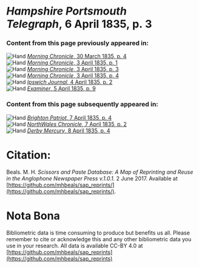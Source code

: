# *Hampshire Portsmouth Telegraph*, 6 April 1835, p. 3  
  
### Content from this page previously appeared in:  
![Hand](http://scissorsandpaste.net/wp-content/uploads/2017/06/smallhandpointer.png) [*Morning Chronicle*, 30 March 1835, p. 4](https://mhbeals.github.io/sap_html/Morning-Chronicle/Morning-Chronicle-30-March-1835-p-4)  
![Hand](http://scissorsandpaste.net/wp-content/uploads/2017/06/smallhandpointer.png) [*Morning Chronicle*, 3 April 1835, p. 1](https://mhbeals.github.io/sap_html/Morning-Chronicle/Morning-Chronicle-3-April-1835-p-1)  
![Hand](http://scissorsandpaste.net/wp-content/uploads/2017/06/smallhandpointer.png) [*Morning Chronicle*, 3 April 1835, p. 3](https://mhbeals.github.io/sap_html/Morning-Chronicle/Morning-Chronicle-3-April-1835-p-3)  
![Hand](http://scissorsandpaste.net/wp-content/uploads/2017/06/smallhandpointer.png) [*Morning Chronicle*, 3 April 1835, p. 4](https://mhbeals.github.io/sap_html/Morning-Chronicle/Morning-Chronicle-3-April-1835-p-4)  
![Hand](http://scissorsandpaste.net/wp-content/uploads/2017/06/smallhandpointer.png) [*Ipswich Journal*, 4 April 1835, p. 2](https://mhbeals.github.io/sap_html/Ipswich-Journal/Ipswich-Journal-4-April-1835-p-2)  
![Hand](http://scissorsandpaste.net/wp-content/uploads/2017/06/smallhandpointer.png) [*Examiner*, 5 April 1835, p. 9](https://mhbeals.github.io/sap_html/Examiner/Examiner-5-April-1835-p-9)  
  
### Content from this page subsequently appeared in:  
![Hand](http://scissorsandpaste.net/wp-content/uploads/2017/06/smallhandpointer.png) [*Brighton Patriot*, 7 April 1835, p. 4](https://mhbeals.github.io/sap_html/Brighton-Patriot/Brighton-Patriot-7-April-1835-p-4)  
![Hand](http://scissorsandpaste.net/wp-content/uploads/2017/06/smallhandpointer.png) [*NorthWales Chronicle*, 7 April 1835, p. 2](https://mhbeals.github.io/sap_html/NorthWales-Chronicle/NorthWales-Chronicle-7-April-1835-p-2)  
![Hand](http://scissorsandpaste.net/wp-content/uploads/2017/06/smallhandpointer.png) [*Derby Mercury*, 8 April 1835, p. 4](https://mhbeals.github.io/sap_html/Derby-Mercury/Derby-Mercury-8-April-1835-p-4)  


# Citation: 

Beals. M. H. *Scissors and Paste Database: A Map of Reprinting and Reuse in the Anglophone Newspaper Press v.1.0.1.* 2 June 2017. Available at [https://github.com/mhbeals/sap_reprints/](https://github.com/mhbeals/sap_reprints/). 

# Nota Bona

Bibliometric data is time consuming to produce but benefits us all. Please remember to cite or acknowledge this and any other bibliometric data you use in your research. All data is available CC-BY 4.0 at [https://github.com/mhbeals/sap_reprints](https://github.com/mhbeals/sap_reprints)